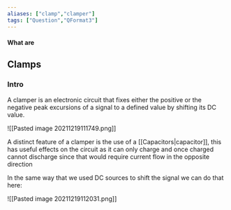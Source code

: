 ```yaml
---
aliases: ["clamp","clamper"]
tags: ["Question","QFormat3"]
---
```


#### What are
## Clamps
### Intro
A clamper is an electronic circuit that fixes either the positive or the negative peak excursions of a signal to a defined value by shifting its DC value.

![[Pasted image 20211219111749.png]]

A distinct feature of a clamper is the use of a [[Capacitors|capacitor]], this has useful effects on the circuit as it can only charge and once charged cannot discharge since that would require current flow in the opposite direction

In the same way that we used DC sources to shift the signal we can do that here:

![[Pasted image 20211219112031.png]]
